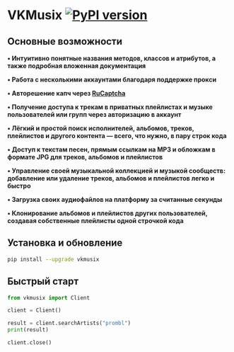# VKMusix [![PyPI version](https://d25lcipzij17d.cloudfront.net/badge.svg?id=py&r=r&ts=1683906897&type=6e&v=3.3.1&x2=0)](https://pypi.org/project/vkmusix)

## Основные возможности

**• Интуитивно понятные названия методов, классов и атрибутов, а также подробная вложенная документация**

**• Работа с несколькими аккаунтами благодаря поддержке прокси**

**• Авторешение капч через [RuCaptcha](https://rucaptcha.com)**

**• Получение доступа к трекам в приватных плейлистах и музыке пользователей или групп через авторизацию в аккаунт**

**• Лёгкий и простой поиск исполнителей, альбомов, треков, плейлистов и другого контента — всего, что нужно, в пару строк кода**

**• Доступ к текстам песен, прямым ссылкам на MP3 и обложкам в формате JPG для треков, альбомов и плейлистов**

**• Управление своей музыкальной коллекцией и музыкой сообществ: добавление или удаление треков, альбомов и плейлистов легко и быстро**

**• Загрузка своих аудиофайлов на платформу за считанные секунды**

**• Клонирование альбомов и плейлистов других пользователей, создавая собственные плейлисты одной строчкой кода**

## Установка и обновление
```bash
pip install --upgrade vkmusix
```

## Быстрый старт
```python
from vkmusix import Client

client = Client()

result = client.searchArtists("prombl")
print(result)

client.close()
```
